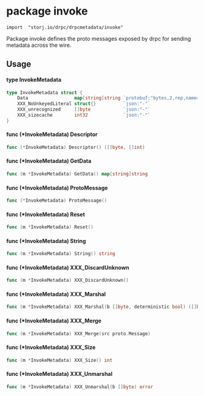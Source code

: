 # package invoke

`import  "storj.io/drpc/drpcmetadata/invoke"`

Package invoke defines the proto messages exposed by drpc for sending metadata
across the wire.

## Usage

#### type InvokeMetadata

```go
type InvokeMetadata struct {
	Data                 map[string]string `protobuf:"bytes,2,rep,name=data,proto3" json:"data,omitempty" protobuf_key:"bytes,1,opt,name=key,proto3" protobuf_val:"bytes,2,opt,name=value,proto3"`
	XXX_NoUnkeyedLiteral struct{}          `json:"-"`
	XXX_unrecognized     []byte            `json:"-"`
	XXX_sizecache        int32             `json:"-"`
}
```


#### func (*InvokeMetadata) Descriptor

```go
func (*InvokeMetadata) Descriptor() ([]byte, []int)
```

#### func (*InvokeMetadata) GetData

```go
func (m *InvokeMetadata) GetData() map[string]string
```

#### func (*InvokeMetadata) ProtoMessage

```go
func (*InvokeMetadata) ProtoMessage()
```

#### func (*InvokeMetadata) Reset

```go
func (m *InvokeMetadata) Reset()
```

#### func (*InvokeMetadata) String

```go
func (m *InvokeMetadata) String() string
```

#### func (*InvokeMetadata) XXX_DiscardUnknown

```go
func (m *InvokeMetadata) XXX_DiscardUnknown()
```

#### func (*InvokeMetadata) XXX_Marshal

```go
func (m *InvokeMetadata) XXX_Marshal(b []byte, deterministic bool) ([]byte, error)
```

#### func (*InvokeMetadata) XXX_Merge

```go
func (m *InvokeMetadata) XXX_Merge(src proto.Message)
```

#### func (*InvokeMetadata) XXX_Size

```go
func (m *InvokeMetadata) XXX_Size() int
```

#### func (*InvokeMetadata) XXX_Unmarshal

```go
func (m *InvokeMetadata) XXX_Unmarshal(b []byte) error
```
